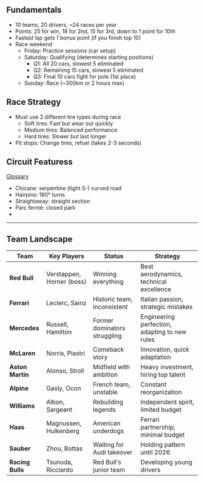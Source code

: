 ## Fundamentals
  - 10 teams, 20 drivers, ~24 races per year
  - Points: 25 for win, 18 for 2nd, 15 for 3rd, down to 1 point for 10th
  - Fastest lap gets 1 bonus point (if you finish top 10)
  - Race weekend
    - Friday: Practice sessions (car setup)
    - Saturday: Qualifying (determines starting positions)
      - Q1: All 20 cars, slowest 5 eliminated
      - Q2: Remaining 15 cars, slowest 5 eliminated
      - Q3: Final 10 cars fight for pole (1st place)
    - Sunday: Race (~300km or 2 hours max)

## Race Strategy
  - Must use 2 different tire types during race
    - Soft tires: Fast but wear out quickly
    - Medium tires: Balanced performance
    - Hard tires: Slower but last longer
  - Pit stops: Change tires, refuel (takes 2-3 seconds)

## Circuit Featuress
[Glossary](https://www.thextremexperience.com/racetrack-glossary/#:~:text=Esses%3A%20Are%20a%20series%20of,into%20play%20here%20as%20well.)
  - Chicane: serpentine (tight S-) curved road
  - Hairpins: 180° turns
  - Straightaway: straight section
  - Parc fermé: closed park 
  - 
---

## Team Landscape

| Team | Key Players | Status | Strategy |
|------|-------------|--------|----------|
| **Red Bull** | Verstappen, Horner (boss) | Winning everything | Best aerodynamics, technical excellence |
| **Ferrari** | Leclerc, Sainz | Historic team, inconsistent | Italian passion, strategic mistakes |
| **Mercedes** | Russell, Hamilton | Former dominators struggling | Engineering perfection, adapting to new rules |
| **McLaren** | Norris, Piastri | Comeback story | Innovation, quick adaptation |
| **Aston Martin** | Alonso, Stroll | Midfield with ambition | Heavy investment, hiring top talent |
| **Alpine** | Gasly, Ocon | French team, unstable | Constant reorganization |
| **Williams** | Albon, Sargeant | Rebuilding legends | Independent spirit, limited budget |
| **Haas** | Magnussen, Hulkenberg | American underdogs | Ferrari partnership, minimal budget |
| **Sauber** | Zhou, Bottas | Waiting for Audi takeover | Holding pattern until 2026 |
| **Racing Bulls** | Tsunoda, Ricciardo | Red Bull's junior team | Developing young drivers |
